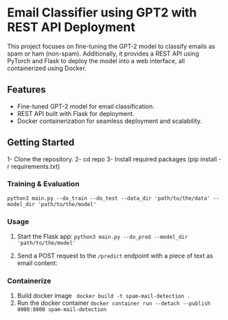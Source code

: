 # Email Classifier using GPT2 with REST API Deployment

This project focuses on fine-tuning the GPT-2 model to classify emails as spam or ham (non-spam). Additionally, it provides a REST API using PyTorch and Flask to deploy the model into a web interface, all containerized using Docker.

## Features

* Fine-tuned GPT-2 model for email classification.
* REST API built with Flask for deployment.
* Docker containerization for seamless deployment and scalability.

## Getting Started

1- Clone the repository.
2- cd repo
3- Install required packages (pip install -r requirements.txt)

### Training & Evaluation

`
python3 main.py --do_train --do_test --data_dir 'path/to/the/data' --model_dir 'path/to/the/model' 
`

### Usage
1. Start the Flask app:
`python3 main.py --do_pred --model_dir 'path/to/the/model'`

2. Send a POST request to the `/predict` endpoint with a piece of text as email content:

### Containerize

1. Build docker image
` docker build -t spam-mail-detection .`
2. Run the docker container
` docker container run --detach --publish 8000:8000 spam-mail-detection `